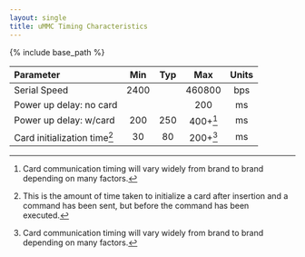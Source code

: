 ```yaml
---
layout: single
title: uMMC Timing Characteristics
---
```

{% include base_path %}

|Parameter                    |  Min     |  Typ     |  Max     |  Units   |
|:----------------------------|:--------:|:--------:|:--------:|:--------:|
|Serial Speed                 |  2400    |          |  460800  |  bps     |
|Power up delay: no card      |          |          |  200     |  ms      |
|Power up delay: w/card       |  200     |  250     |  400+[^a]  |  ms    |
|Card initialization time[^b] |  30      |  80      |  200+[^a]  |  ms    |


[^a]: Card communication timing will vary widely from brand to brand depending on many factors.
[^b]: This is the amount of time taken to initialize a card after insertion and a command has been sent, but before the command has been executed.
